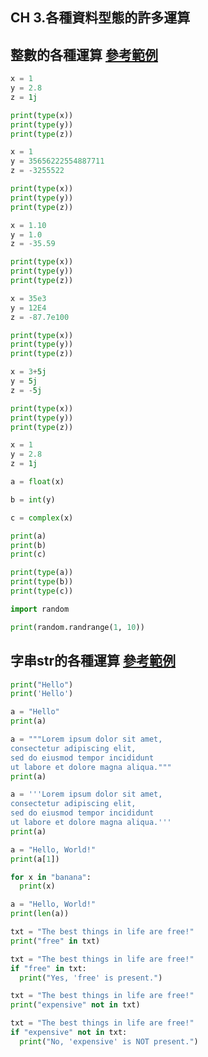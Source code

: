## CH 3.各種資料型態的許多運算

## 整數的各種運算 [參考範例](https://www.w3schools.com/python/python_numbers.asp)

```Python
x = 1    
y = 2.8  
z = 1j   

print(type(x))
print(type(y))
print(type(z))
```
```Python
x = 1
y = 35656222554887711
z = -3255522

print(type(x))
print(type(y))
print(type(z))
```
```Python
x = 1.10
y = 1.0
z = -35.59

print(type(x))
print(type(y))
print(type(z))
```
```Python
x = 35e3
y = 12E4
z = -87.7e100

print(type(x))
print(type(y))
print(type(z))
```
```Python
x = 3+5j
y = 5j
z = -5j

print(type(x))
print(type(y))
print(type(z))
```
```Python
x = 1    
y = 2.8  
z = 1j   

a = float(x)

b = int(y)

c = complex(x)

print(a)
print(b)
print(c)

print(type(a))
print(type(b))
print(type(c))
```
```Python
import random

print(random.randrange(1, 10))
```
## 字串str的各種運算 [參考範例](https://www.w3schools.com/python/python_strings.asp)
```Python
print("Hello")
print('Hello')
```
```Python
a = "Hello"
print(a)
```
```Python
a = """Lorem ipsum dolor sit amet,
consectetur adipiscing elit,
sed do eiusmod tempor incididunt
ut labore et dolore magna aliqua."""
print(a)
```
```Python
a = '''Lorem ipsum dolor sit amet,
consectetur adipiscing elit,
sed do eiusmod tempor incididunt
ut labore et dolore magna aliqua.'''
print(a)
```
```Python
a = "Hello, World!"
print(a[1])
```
```Python
for x in "banana":
  print(x)
```
```Python
a = "Hello, World!"
print(len(a))
```
```Python
txt = "The best things in life are free!"
print("free" in txt)
```
```Python
txt = "The best things in life are free!"
if "free" in txt:
  print("Yes, 'free' is present.")
```
```Python
txt = "The best things in life are free!"
print("expensive" not in txt)
```
```Python
txt = "The best things in life are free!"
if "expensive" not in txt:
  print("No, 'expensive' is NOT present.")
```
